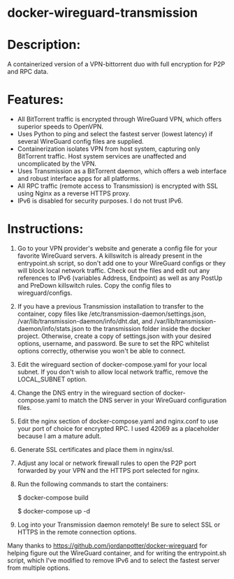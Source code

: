 # docker-wireguard-transmission
# Description:
A containerized version of a VPN-bittorrent duo with full encryption for P2P and RPC data.

# Features:
- All BitTorrent traffic is encrypted through WireGuard VPN, which offers superior speeds to OpenVPN.
- Uses Python to ping and select the fastest server (lowest latency) if several WireGuard config files are supplied.
- Containerization isolates VPN from host system, capturing only BitTorrent traffic. Host system services are unaffected and uncomplicated by the VPN.
- Uses Transmission as a BitTorrent daemon, which offers a web interface and robust interface apps for all platforms.
- All RPC traffic (remote access to Transmission) is encrypted with SSL using Nginx as a reverse HTTPS proxy.
- IPv6 is disabled for security purposes. I do not trust IPv6.

# Instructions: 
1. Go to your VPN provider's website and generate a config file for your favorite WireGuard servers. A killswitch is already present in the entrypoint.sh script, so don't add one to your WireGuard configs or they will block local network traffic. Check out the files and edit out any references to IPv6 (variables Address, Endpoint) as well as any PostUp and PreDown killswitch rules. Copy the config files to wireguard/configs.
2. If you have a previous Transmission installation to transfer to the container, copy files like /etc/transmission-daemon/settings.json, /var/lib/transmission-daemon/info/dht.dat, and /var/lib/transmission-daemon/info/stats.json to the transmission folder inside the docker project. Otherwise, create a copy of settings.json with your desired options, username, and password. Be sure to set the RPC whitelist options correctly, otherwise you won't be able to connect.
3. Edit the wireguard section of docker-compose.yaml for your local subnet. If you don't wish to allow local network traffic, remove the LOCAL_SUBNET option.
4. Change the DNS entry in the wireguard section of docker-compose.yaml to match the DNS server in your WireGuard configuration files.
5. Edit the nginx section of docker-compose.yaml and nginx.conf to use your port of choice for encrypted RPC. I used 42069 as a placeholder because I am a mature adult.
6. Generate SSL certificates and place them in nginx/ssl.
7. Adjust any local or network firewall rules to open the P2P port forwarded by your VPN and the HTTPS port selected for nginx.
8. Run the following commands to start the containers:

    $ docker-compose build
    
    $ docker-compose up -d

9. Log into your Transmission daemon remotely! Be sure to select SSL or HTTPS in the remote connection options. 

Many thanks to https://github.com/jordanpotter/docker-wireguard for helping figure out the WireGuard container, and for writing the entrypoint.sh script, which I've modified to remove IPv6 and to select the fastest server from multiple options.
